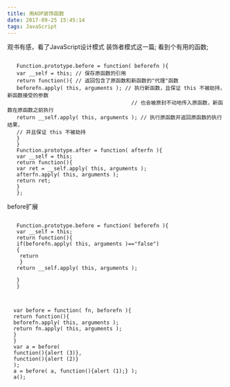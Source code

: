 ```yaml
---
title: 用AOP装饰函数
date: 2017-09-25 15:45:14
tags: JavaScript
---
```

观书有感，看了JavaScript设计模式 装饰者模式这一篇; 看到个有用的函数;

<pre><code>
   Function.prototype.before = function( beforefn ){
   var __self = this; // 保存原函数的引用
   return function(){ // 返回包含了原函数和新函数的"代理"函数
   beforefn.apply( this, arguments ); // 执行新函数，且保证 this 不被劫持，新函数接受的参数
                                        // 也会被原封不动地传入原函数，新函数在原函数之前执行
   return __self.apply( this, arguments ); // 执行原函数并返回原函数的执行结果，
   // 并且保证 this 不被劫持
   }
   }
   Function.prototype.after = function( afterfn ){
   var __self = this;
   return function(){
   var ret = __self.apply( this, arguments );
   afterfn.apply( this, arguments );
   return ret;
   }
   };
</code></pre>
before扩展 
<pre><code>
   Function.prototype.before = function( beforefn ){
   var __self = this; 
   return function(){ 
   if(beforefn.apply( this, arguments )=="false")
   {   
    return
    }                                    
   return __self.apply( this, arguments ); 
  
   }
   }
 
</code></pre>


<pre><code>
  var before = function( fn, beforefn ){
  return function(){
  beforefn.apply( this, arguments );
  return fn.apply( this, arguments );
  }
  }
  var a = before(
  function(){alert (3)},
  function(){alert (2)}
  );
  a = before( a, function(){alert (1);} );
  a();
</code></pre>



